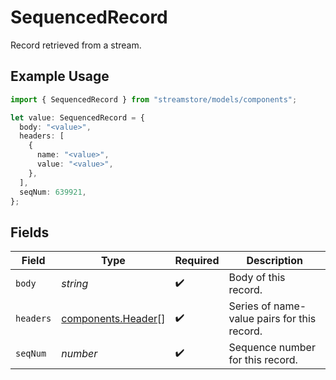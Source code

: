 # SequencedRecord

Record retrieved from a stream.

## Example Usage

```typescript
import { SequencedRecord } from "streamstore/models/components";

let value: SequencedRecord = {
  body: "<value>",
  headers: [
    {
      name: "<value>",
      value: "<value>",
    },
  ],
  seqNum: 639921,
};
```

## Fields

| Field                                                    | Type                                                     | Required                                                 | Description                                              |
| -------------------------------------------------------- | -------------------------------------------------------- | -------------------------------------------------------- | -------------------------------------------------------- |
| `body`                                                   | *string*                                                 | :heavy_check_mark:                                       | Body of this record.                                     |
| `headers`                                                | [components.Header](../../models/components/header.md)[] | :heavy_check_mark:                                       | Series of name-value pairs for this record.              |
| `seqNum`                                                 | *number*                                                 | :heavy_check_mark:                                       | Sequence number for this record.                         |